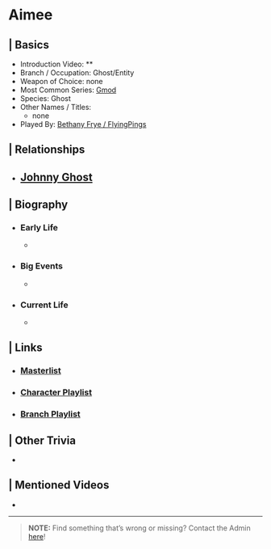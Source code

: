# Aimee  


## | Basics  
- Introduction Video: **  
- Branch / Occupation: Ghost/Entity   
- Weapon of Choice: none  
- Most Common Series: [Gmod](6.Series/Gmod.html)  
- Species: Ghost  
- Other Names / Titles:   
  - none  
- Played By: [Bethany Frye / FlyingPings](3.Siblings/3.3.Bethany-Frye-FlyingPings.html)  


## | Relationships  
- [**Johnny Ghost**](5.Characters/Johnny_Ghost.html)  
  -  


## | Biography  
- ### Early Life  
  -   
- ### Big Events  
  -   
- ### Current Life  
  -   

 
## | Links  
- ### [Masterlist]()  
- ### [Character Playlist]()  
- ### [Branch Playlist]()  


## | Other Trivia  
-   

## | Mentioned Videos
- 

----

> **NOTE:** Find something that’s wrong or missing? Contact the Admin [here](chapter_2.html)!